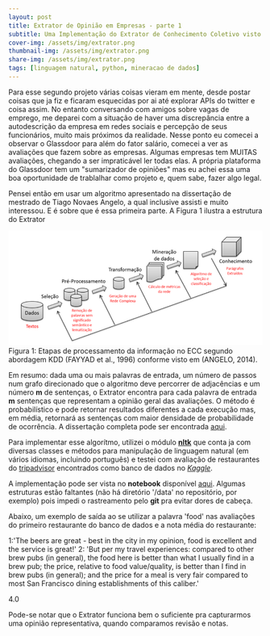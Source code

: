 ```yaml
---
layout: post
title: Extrator de Opinião em Empresas - parte 1
subtitle: Uma Implementação do Extrator de Conhecimento Coletivo visto em (Angelo, 2014)
cover-img: /assets/img/extrator.png
thumbnail-img: /assets/img/extrator.png
share-img: /assets/img/extrator.png
tags: [linguagem natural, python, mineracao de dados]
---
```



Para esse segundo projeto várias coisas vieram em mente, desde postar coisas que ja fiz e ficaram esquecidas por ai até explorar APIs do twitter e coisa assim. No entanto conversando com amigos sobre vagas de emprego, me deparei com a situação de haver uma discrepância entre a autodescrição da empresa em redes sociais e percepção de seus funcionários, muito mais próximos da realidade.
Nesse ponto eu comecei a observar o Glassdoor para além do fator salário, comecei a ver as avaliações que fazem sobre as empresas. Algumas empresas tem MUITAS avaliações, chegando a ser impraticável ler todas elas. A própria plataforma do Glassdoor tem um "sumarizador de opiniões" mas eu achei essa uma boa oportunidade de trablalhar como projeto e, quem sabe, fazer algo legal.


Pensei então em usar um algoritmo apresentado na dissertação de mestrado de Tiago Novaes Angelo, a qual inclusive assisti e muito interessou. E é sobre que é essa primeira parte.
A Figura 1 ilustra a estrutura do Extrator


![serie historica](/assets/img/extrator.png "extrator")
Figura 1: Etapas de processamento da informação no ECC segundo abordagem KDD
(FAYYAD et al., 1996) conforme visto em (ANGELO, 2014).


Em resumo: dada uma ou mais palavras de entrada, um número de passos num grafo direcionado que o algoritmo deve percorrer de adjacências e um número **m** de sentenças, o Extrator encontra  para cada palavra de entrada **m** sentenças que representam a opinião geral das avaliações.
O método é probabilístico e pode retornar resultados diferentes a cada execução mas, em média, retornará as sentenças com maior densidade de probabilidade de ocorrência. A dissertação completa pode ser encontrada [aqui](http://repositorio.unicamp.br/handle/REPOSIP/259820).


Para implementar esse algorítmo, utilizei o módulo **[nltk](https://www.nltk.org/)** que conta ja com diversas classes e métodos para manipulação de linguagem natural (em vários idiomas, incluindo português) e testei com avaliação de restaurantes do [tripadvisor](https://www.tripadvisor.com.br/) encontrados como banco de dados no *[Kaggle](https://www.kaggle.com/jkgatt/restaurant-data-with-100-trip-advisor-reviews-each)*.

A implementação pode ser vista no **notebook** disponível [aqui](https://github.com/wandgibaut/one_weekeed_projects/blob/master/ecc_nlp/nlp.ipynb). Algumas estruturas estão faltantes (não há diretório '/data' no repositório, por exemplo) pois impedi o rastreamento pelo **git** pra evitar dores de cabeça.

Abaixo, um exemplo de saída ao se utilizar a palavra 'food' nas avaliações do primeiro restaurante do banco de dados e a nota média do restaurante:

1:'The beers are great - best in the city in my opinion, food is excellent and the service is great!'
2: 'But per my travel experiences: compared to other brew pubs (in general), the food here is better than what I usually find in a brew pub; the price, relative to food value/quality, is better than I find in brew pubs (in general); and the price for a meal is very fair compared to most San Francisco dining establishments of this caliber.'

4.0

Pode-se notar que o Extrator funciona bem o suficiente pra capturarmos uma opinião representativa, quando comparamos revisão e notas. 

